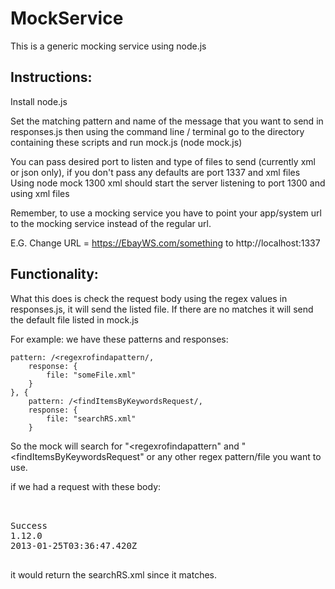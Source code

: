 MockService
===========
This is a generic mocking service using node.js

Instructions:
-------------------------------------------------------------------
Install node.js

Set the matching pattern and name of the message that you want to send in responses.js then using the command line / terminal go to the directory containing these scripts and run mock.js (node mock.js)

You can pass desired port to listen and type of files to send (currently xml or json only), if you don't pass any defaults are port 1337 and xml files
Using node mock 1300 xml should start the server listening to port 1300 and using xml files

Remember, to use a mocking service you have to point your app/system url to the mocking service instead of the regular url.

E.G. Change URL = https://EbayWS.com/something to http://localhost:1337


Functionality:
-------------------------------------------------------------------

What this does is check the request body using the regex values in responses.js, it will send the listed file. If there are no matches it will send the default file listed in mock.js

For example: we have these patterns and responses: 

  	pattern: /<regexrofindapattern/,
		response: {
			file: "someFile.xml"
		}
	}, {
		pattern: /<findItemsByKeywordsRequest/,
		response: {
			file: "searchRS.xml"
		}

So the mock will search for "<regexrofindapattern" and "<findItemsByKeywordsRequest" or any other regex pattern/file you want to use.

if we had a request with these body:

<pre>
<?xml version="1.0"?> 
<findItemsByKeywordsResponse xmlns="http://www.ebay.com/marketplace/search/v1/services"> 
<ack>Success</ack> 
<version>1.12.0</version> 
<timestamp>2013-01-25T03:36:47.420Z</timestamp> 
<searchResult count="5">
</pre>

it would return the searchRS.xml since it matches.
